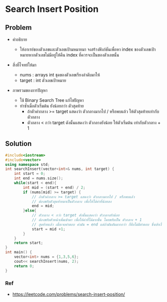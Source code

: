 # Search Insert Position

## Problem

- คำอธิบาย

  - ให้อาเรย์ของตัวเลขและตัวเลขเป้ามหมายมา จงสร้างฟังก์ชันเพื่อหา index ของตัวเลขเป้าหมายหากตัวเลขไม่มีอยู่ให้คืน index ที่ควรจะเป็นของตัวเลขนั้น

- สิ่งที่โจทย์ให้มา

  - nums : arrays int ชุดของตัวเลขเรียงลำดับมาให้
  - target : int ตัวเลขเป้าหมาย

- ภาพรวมของการปัญหา
  - ใช้ Binary Search Tree แก้ไขปัญหา
  - ทำซ้ำเมื่อตัวเริ่มต้น ยังน้อยกว่า ตัวสุดท้าย
    - ถ้าตัวค่ากลาง >= target แสดงว่า ตัวกลางมากไป / หรือพบแล้ว ให้ตัวสุดท้ายเท่ากับตัวกลาง
    - ตัวกลาง < กว่า target ดังนั้นแสดงว่า ตัวกลางยังน้อย ให้ตัวเริ่มต้น เท่ากับตัวกลาง + 1

## Solution

```c++
#include<iostream>
#include<vector>
using namespace std;
int searchInsert(vector<int>& nums, int target) {
    int start = 0;
    int end = nums.size();
    while(start < end){
        int mid = (start + end) / 2;
        if (nums[mid] >= target) {
            // ถ้าตัวค่ากลาง >= target แสดงว่า ตัวกลางมากไป / หรือพบแล้ว
            // ต้องขยับตัวสุดท้ายมาเป็นตัวกลาง เพื่อให้ได้ค่าที่น้อยลง
            end = mid;
        }else{
            // ตัวกลาง < กว่า target ดังนั้นแสดงว่า ตัวกลางยังน้อย
            // ต้องขยับตัวหน้าเพิ่มเข้ามา เพื่อให้ค่าที่ได้มากขึ้น โดยขยับเป็น ตัวกลาง + 1
            // สุดท้ายแล้ว เมื่อเจอคำตอบ ค่ามัน = end แต่ถ้ามันดันมากกว่า ก็คือไม่มีคำตอบ ซึ่งเข้าเงื่อนไขแรก
            start = mid +1;
        }
    }
    return start;
}
int main() {
    vector<int> nums = {1,3,5,6};
    cout<< searchInsert(nums, 2);
    return 0;
}
```

### Ref

- https://leetcode.com/problems/search-insert-position/
